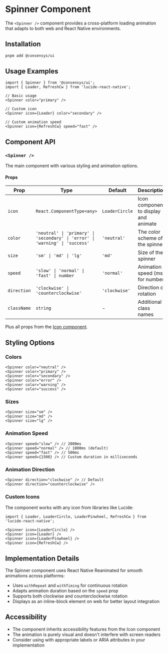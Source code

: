 # Spinner Component

The `<Spinner />` component provides a cross-platform loading animation that adapts to both web and React Native environments.

## Installation

```bash
pnpm add @consensys/ui
```

## Usage Examples

```tsx
import { Spinner } from '@consensys/ui';
import { Loader, RefreshCw } from 'lucide-react-native';

// Basic usage
<Spinner color="primary" />

// Custom icon
<Spinner icon={Loader} color="secondary" />

// Custom animation speed
<Spinner icon={RefreshCw} speed="fast" />
```

## Component API

### `<Spinner />`

The main component with various styling and animation options.

#### Props

| Prop | Type | Default | Description |
|------|------|---------|-------------|
| `icon` | `React.ComponentType<any>` | `LoaderCircle` | Icon component to display and animate |
| `color` | `'neutral' \| 'primary' \| 'secondary' \| 'error' \| 'warning' \| 'success'` | `'neutral'` | The color scheme of the spinner |
| `size` | `'sm' \| 'md' \| 'lg'` | `'md'` | Size of the spinner |
| `speed` | `'slow' \| 'normal' \| 'fast' \| number` | `'normal'` | Animation speed (ms for number) |
| `direction` | `'clockwise' \| 'counterclockwise'` | `'clockwise'` | Direction of rotation |
| `className` | `string` | - | Additional class names |

Plus all props from the [Icon component](/packages/ui/src/components/icon).

## Styling Options

### Colors

```tsx
<Spinner color="neutral" />
<Spinner color="primary" />
<Spinner color="secondary" />
<Spinner color="error" />
<Spinner color="warning" />
<Spinner color="success" />
```

### Sizes

```tsx
<Spinner size="sm" />
<Spinner size="md" />
<Spinner size="lg" />
```

### Animation Speed

```tsx
<Spinner speed="slow" /> // 2000ms
<Spinner speed="normal" /> // 1000ms (default)
<Spinner speed="fast" /> // 500ms
<Spinner speed={1500} /> // Custom duration in milliseconds
```

### Animation Direction

```tsx
<Spinner direction="clockwise" /> // Default
<Spinner direction="counterclockwise" />
```

### Custom Icons

The component works with any icon from libraries like Lucide:

```tsx
import { Loader, LoaderCircle, LoaderPinwheel, RefreshCw } from 'lucide-react-native';

<Spinner icon={LoaderCircle} />
<Spinner icon={Loader} />
<Spinner icon={LoaderPinwheel} />
<Spinner icon={RefreshCw} />
```

## Implementation Details

The Spinner component uses React Native Reanimated for smooth animations across platforms:

- Uses `withRepeat` and `withTiming` for continuous rotation
- Adapts animation duration based on the `speed` prop
- Supports both clockwise and counterclockwise rotation
- Displays as an inline-block element on web for better layout integration

## Accessibility

- The component inherits accessibility features from the Icon component
- The animation is purely visual and doesn't interfere with screen readers
- Consider using with appropriate labels or ARIA attributes in your implementation 